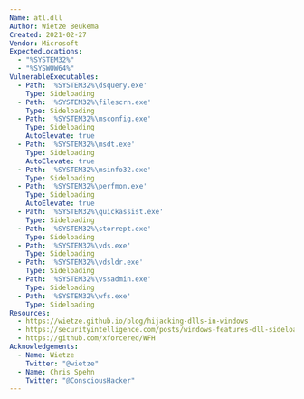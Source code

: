 ```yaml
---
Name: atl.dll
Author: Wietze Beukema
Created: 2021-02-27
Vendor: Microsoft
ExpectedLocations:
  - "%SYSTEM32%"
  - "%SYSWOW64%"
VulnerableExecutables:
  - Path: '%SYSTEM32%\dsquery.exe'
    Type: Sideloading
  - Path: '%SYSTEM32%\filescrn.exe'
    Type: Sideloading
  - Path: '%SYSTEM32%\msconfig.exe'
    Type: Sideloading
    AutoElevate: true
  - Path: '%SYSTEM32%\msdt.exe'
    Type: Sideloading
    AutoElevate: true
  - Path: '%SYSTEM32%\msinfo32.exe'
    Type: Sideloading
  - Path: '%SYSTEM32%\perfmon.exe'
    Type: Sideloading
    AutoElevate: true
  - Path: '%SYSTEM32%\quickassist.exe'
    Type: Sideloading
  - Path: '%SYSTEM32%\storrept.exe'
    Type: Sideloading
  - Path: '%SYSTEM32%\vds.exe'
    Type: Sideloading
  - Path: '%SYSTEM32%\vdsldr.exe'
    Type: Sideloading
  - Path: '%SYSTEM32%\vssadmin.exe'
    Type: Sideloading
  - Path: '%SYSTEM32%\wfs.exe'
    Type: Sideloading
Resources:
  - https://wietze.github.io/blog/hijacking-dlls-in-windows
  - https://securityintelligence.com/posts/windows-features-dll-sideloading/
  - https://github.com/xforcered/WFH
Acknowledgements:
  - Name: Wietze
    Twitter: "@wietze"
  - Name: Chris Spehn
    Twitter: "@ConsciousHacker"
---
```


